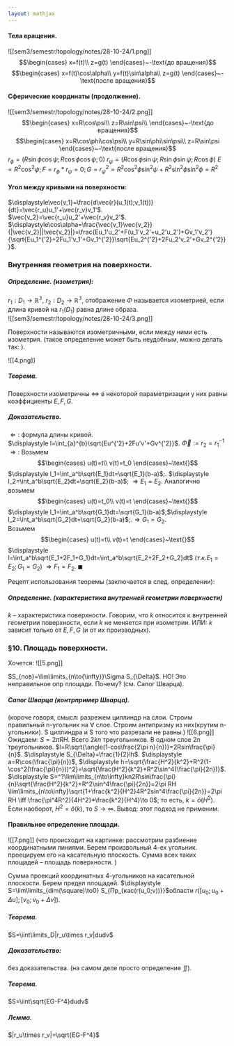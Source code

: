 ```yaml
---  
layout: mathjax  
---  
```


#### Тела вращения.
![[sem3/semestr/topology/notes/28-10-24/1.png]]
$$\begin{cases}
x=f(t)\\
z=g(t)
\end{cases}~-\text{до вращения}$$ $$\begin{cases}
x=f(t)\cos\alpha\\
y=f(t)\sin\alpha\\
z=g(t)
\end{cases}~-\text{после вращения}$$
#### Сферические координаты (продолжение).
![[sem3/semestr/topology/notes/28-10-24/2.png]]
$$\begin{cases}
x=R\cos\psi\\
z=R\sin\psi\\
\end{cases}~-\text{до вращения}$$
 $$\begin{cases}
x=R\cos\phi\cos\psi\\
y=R\sin\phi\sin\psi\\
z=R\sin\psi
\end{cases}~-\text{после вращения}$$
$r_{\phi}=(R\sin\phi\cos\psi;R\cos\phi\cos\psi;0)$ $r_{\psi}=(R\cos\phi\sin\psi;R\sin\phi\sin\psi;R\cos\phi)$
$E=R^2\cos^2\psi; F=r_{\phi}*r_{\psi}=0; G=r^2_\psi=R^2\cos^2\phi\sin^2\psi+R^2\sin^2\phi\sin^2\phi=R^2$

#### Угол между кривыми на поверхности:   
$\displaystyle\vec{v_1}=\frac{d\vec{r}(u_1(t);v_1(t))}{dt}=\vec{r_u}u_1'+\vec{r_v}v_1'$.  
$\vec{v_2}=\vec{r_u}u_2'+\vec{r_v}v_2'$.  
$\displaystyle\cos\alpha=\frac{\vec{v_1}\vec{v_2}}{|\vec{v_2}||\vec{v_2}|}=\frac{Eu_1'u_2'+F(u_1'v_2'+u_2'u_2')+Gv_1'v_2'}{\sqrt{Eu_1^{'2}+2Fu_1'v_1'+Gv_1^{'2}}\sqrt{Eu_2^{'2}+2Fu_2'v_2'+Gv_2^{'2}}}$.  
### Внутренняя геометрия на поверхности.  
##### Определение. (изометрия):  
$r_1:D_1\to\mathbb{R^3}$, $r_2:D_2\to\mathbb{R^3}$, отображение $\Phi$ называется изометрией, если длина кривой на $r_1(D_1)$ равна длине образа.   
![[sem3/semestr/topology/notes/28-10-24/3.png]]

Поверхности называются изометричными, если между ними есть изометрия.
(такое определение может быть неудобным, можно делать так: ). 

![[4.png]]
##### Теорема.  
Поверхности изометричны $\iff$ в некоторой параметризации у них равны коэффициенты  $E,F,G$.  
##### Доказательство.  
$\Leftarrow:$ формула длины кривой.  
$\displaystyle l=\int_{a}^{b}\sqrt{Eu^{'2}+2Fu'v'+Gv^{'2}}$.  $\vec{\Phi}:=r_2=r_1^{-1}$ 
$\Rightarrow:$ Возьмем $$\begin{cases}
u(t)=t\\
v(t)=t_0
\end{cases}~\text{}$$ 
$\displaystyle l_1=\int_a^b\sqrt{E_1}dt=\sqrt{E_1}(b-a)$;. $\displaystyle l_2=\int_a^b\sqrt{E_2}dt=\sqrt{E_2}(b-a)$;
$\Rightarrow E_1=E_2$.
Аналогично возьмем $$\begin{cases}
u(t)=t_0\\
v(t)=t
\end{cases}~\text{}$$
$\displaystyle l_1=\int_a^b\sqrt{G_1}dt=\sqrt{G_1}(b-a)$;$\displaystyle l_2=\int_a^b\sqrt{G_2}dt=\sqrt{G_2}(b-a)$;.$\Rightarrow G_1=G_2$.  
Возьмем 
$$\begin{cases}
u(t)=t\\
v(t)=t
\end{cases}~\text{}$$
$\displaystyle l=\int_a^b\sqrt{E_1+2F_1+G_1}dt=\int_a^b\sqrt{E_2+2F_2+G_2}dt$ $(т.к. E_1=E_2;G_1=G_2)$ $\Rightarrow F_1=F_2$. $\blacksquare$

 Рецепт использования теоремы (заключается в след. определении):
##### Определение. (характеристика внутренней геометрии поверхности)
$k$ – характеристика поверхности. Говорим, что $k$ относится к внутренней геометрии поверхности, если $k$ не меняется при изометрии.
ИЛИ: $k$ зависит только от $E,F,G$ (и от их производных).

### §10. Площадь поверхности.
Хочется:
![[5.png]]

$S_{пов}=\lim\limits_{n\to{\infty}}\Sigma S_{\Delta}$. НО! Это неправильное опр площади. Почему? (см. Сапог Шварца).
##### Сапог Шварца (контрпример Шварца).
(короче говоря, смысл: разрежем циллиндр на слои. Строим правильный n-угольник на $\forall$ слое. Строим антипризму из них(крутим n-угольники). S циллиндра и S того что разрезали не равны.)
![[6.png]]
Ожидаем: $S=2\pi RH$. Всего $2kn$ треугольников. В одном слое  $2n$ треугольников.  $l=R\sqrt{\angle(1-cos\frac{2\pi n}{n})}=2Rsin\frac{\pi}{n}$.
$\displaystyle S_{\Delta}=\frac{1}{2}lh$.
$\displaystyle a=R\cos(\frac{\pi}{n})$, $\displaystyle h=\sqrt{\frac{H^2}{k^2}+R^2(1-\cos^2(\frac{\pi}{n}))^2}=\sqrt{\frac{H^2}{k^2}+R^2\sin^4(\frac{\pi}{2n})}$.
$\displaystyle S=^?\lim\limits_{n\to\infty}kn2R\sin\frac{\pi}{n}\sqrt{\frac{H^2}{k^2}+R^2\sin^4\frac{\pi}{2n}}=2\pi RH \lim\limits_{n\to\infty}\sqrt{1+\frac{k^2}{H^2}4R^2sin^4\frac{\pi}{2n}}=2\pi RH \iff \frac{\pi^4R^2}{4H^2}*\frac{k^2}{H^4}\to 0$; то есть, $k=\tilde{o}(H^2)$. Если наоборот, $H^2=\tilde{o}(k)$, то $S\to \infty$.
Вывод: этот подход не применим.
#### Правильное определение площади.
![[7.png]]
(что происходит на картинке: рассмотрим разбиение координатными линиями. Берем произвольный 4-ех угольник. проецируем его на касательную плоскость. Сумма всех таких площадей – площадь поверхности. )

Сумма проекций координатных 4-угольников на касательной плоскости. Берем предел площадей. $\displaystyle S=\lim\limits_{dim(\square)\to0} S_{Пр_{кас(r(u_0;v))}}$области $r([u_0;u_0+\Delta{u}];[v_0;v_0+\Delta{v}])$.

##### Теорема.
$S=\iint\limits_D|r_u\times r_v|dudv$
##### Доказательство:
без доказательства. (на самом деле просто определение $\iint$).
##### Теорема.
$S=\iint\sqrt{EG-F^4}dudv$
##### Лемма.
$|r_u\times r_v|=\sqrt{EG-F^4}$
